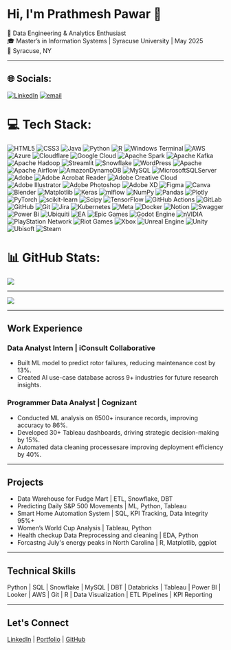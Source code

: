 # Hi, I'm Prathmesh Pawar 👋  

🚀 Data Engineering & Analytics Enthusiast  
🎓 Master’s in Information Systems | Syracuse University | May 2025  
📍 Syracuse, NY  

---

## 🌐 Socials:
[![LinkedIn](https://img.shields.io/badge/LinkedIn-%230077B5.svg?logo=linkedin&logoColor=white)](https://linkedin.com/in/prathmesh--pawar) [![email](https://img.shields.io/badge/Email-D14836?logo=gmail&logoColor=white)](mailto:iamprathmeshpawar3@gmail.com) 

# 💻 Tech Stack:
![HTML5](https://img.shields.io/badge/html5-%23E34F26.svg?style=flat&logo=html5&logoColor=white) ![CSS3](https://img.shields.io/badge/css3-%231572B6.svg?style=flat&logo=css3&logoColor=white) ![Java](https://img.shields.io/badge/java-%23ED8B00.svg?style=flat&logo=openjdk&logoColor=white) ![Python](https://img.shields.io/badge/python-3670A0?style=flat&logo=python&logoColor=ffdd54) ![R](https://img.shields.io/badge/r-%23276DC3.svg?style=flat&logo=r&logoColor=white) ![Windows Terminal](https://img.shields.io/badge/Windows%20Terminal-%234D4D4D.svg?style=flat&logo=windows-terminal&logoColor=white) ![AWS](https://img.shields.io/badge/AWS-%23FF9900.svg?style=flat&logo=amazon-aws&logoColor=white) ![Azure](https://img.shields.io/badge/azure-%230072C6.svg?style=flat&logo=microsoftazure&logoColor=white) ![Cloudflare](https://img.shields.io/badge/Cloudflare-F38020?style=flat&logo=Cloudflare&logoColor=white) ![Google Cloud](https://img.shields.io/badge/GoogleCloud-%234285F4.svg?style=flat&logo=google-cloud&logoColor=white) ![Apache Spark](https://img.shields.io/badge/Apache%20Spark-FDEE21?style=flat&logo=apachespark&logoColor=black) ![Apache Kafka](https://img.shields.io/badge/Apache%20Kafka-000?style=flat&logo=apachekafka) ![Apache Hadoop](https://img.shields.io/badge/Apache%20Hadoop-66CCFF?style=flat&logo=apachehadoop&logoColor=black) ![Streamlit](https://img.shields.io/badge/Streamlit-%23FE4B4B.svg?style=flat&logo=streamlit&logoColor=white) ![Snowflake](https://img.shields.io/badge/snowflake-%2329B5E8.svg?style=flat&logo=snowflake&logoColor=white) ![WordPress](https://img.shields.io/badge/WordPress-%23117AC9.svg?style=flat&logo=WordPress&logoColor=white) ![Apache](https://img.shields.io/badge/apache-%23D42029.svg?style=flat&logo=apache&logoColor=white) ![Apache Airflow](https://img.shields.io/badge/Apache%20Airflow-017CEE?style=flat&logo=Apache%20Airflow&logoColor=white) ![AmazonDynamoDB](https://img.shields.io/badge/Amazon%20DynamoDB-4053D6?style=flat&logo=Amazon%20DynamoDB&logoColor=white) ![MySQL](https://img.shields.io/badge/mysql-4479A1.svg?style=flat&logo=mysql&logoColor=white) ![MicrosoftSQLServer](https://img.shields.io/badge/Microsoft%20SQL%20Server-CC2927?style=flat&logo=microsoft%20sql%20server&logoColor=white) ![Adobe](https://img.shields.io/badge/adobe-%23FF0000.svg?style=flat&logo=adobe&logoColor=white) ![Adobe Acrobat Reader](https://img.shields.io/badge/Adobe%20Acrobat%20Reader-EC1C24.svg?style=flat&logo=Adobe%20Acrobat%20Reader&logoColor=white) ![Adobe Creative Cloud](https://img.shields.io/badge/Adobe%20Creative%20Cloud-DA1F26.svg?style=flat&logo=Adobe%20Creative%20Cloud&logoColor=white) ![Adobe Illustrator](https://img.shields.io/badge/adobe%20illustrator-%23FF9A00.svg?style=flat&logo=adobe%20illustrator&logoColor=white) ![Adobe Photoshop](https://img.shields.io/badge/adobe%20photoshop-%2331A8FF.svg?style=flat&logo=adobe%20photoshop&logoColor=white) ![Adobe XD](https://img.shields.io/badge/Adobe%20XD-470137?style=flat&logo=Adobe%20XD&logoColor=#FF61F6) ![Figma](https://img.shields.io/badge/figma-%23F24E1E.svg?style=flat&logo=figma&logoColor=white) ![Canva](https://img.shields.io/badge/Canva-%2300C4CC.svg?style=flat&logo=Canva&logoColor=white) ![Blender](https://img.shields.io/badge/blender-%23F5792A.svg?style=flat&logo=blender&logoColor=white) ![Matplotlib](https://img.shields.io/badge/Matplotlib-%23ffffff.svg?style=flat&logo=Matplotlib&logoColor=black) ![Keras](https://img.shields.io/badge/Keras-%23D00000.svg?style=flat&logo=Keras&logoColor=white) ![mlflow](https://img.shields.io/badge/mlflow-%23d9ead3.svg?style=flat&logo=numpy&logoColor=blue) ![NumPy](https://img.shields.io/badge/numpy-%23013243.svg?style=flat&logo=numpy&logoColor=white) ![Pandas](https://img.shields.io/badge/pandas-%23150458.svg?style=flat&logo=pandas&logoColor=white) ![Plotly](https://img.shields.io/badge/Plotly-%233F4F75.svg?style=flat&logo=plotly&logoColor=white) ![PyTorch](https://img.shields.io/badge/PyTorch-%23EE4C2C.svg?style=flat&logo=PyTorch&logoColor=white) ![scikit-learn](https://img.shields.io/badge/scikit--learn-%23F7931E.svg?style=flat&logo=scikit-learn&logoColor=white) ![Scipy](https://img.shields.io/badge/SciPy-%230C55A5.svg?style=flat&logo=scipy&logoColor=%white) ![TensorFlow](https://img.shields.io/badge/TensorFlow-%23FF6F00.svg?style=flat&logo=TensorFlow&logoColor=white) ![GitHub Actions](https://img.shields.io/badge/github%20actions-%232671E5.svg?style=flat&logo=githubactions&logoColor=white) ![GitLab](https://img.shields.io/badge/gitlab-%23181717.svg?style=flat&logo=gitlab&logoColor=white) ![GitHub](https://img.shields.io/badge/github-%23121011.svg?style=flat&logo=github&logoColor=white) ![Git](https://img.shields.io/badge/git-%23F05033.svg?style=flat&logo=git&logoColor=white) ![Jira](https://img.shields.io/badge/jira-%230A0FFF.svg?style=flat&logo=jira&logoColor=white) ![Kubernetes](https://img.shields.io/badge/kubernetes-%23326ce5.svg?style=flat&logo=kubernetes&logoColor=white) ![Meta](https://img.shields.io/badge/Meta-%230467DF.svg?style=flat&logo=Meta&logoColor=white) ![Docker](https://img.shields.io/badge/docker-%230db7ed.svg?style=flat&logo=docker&logoColor=white) ![Notion](https://img.shields.io/badge/Notion-%23000000.svg?style=flat&logo=notion&logoColor=white) ![Swagger](https://img.shields.io/badge/-Swagger-%23Clojure?style=flat&logo=swagger&logoColor=white) ![Power Bi](https://img.shields.io/badge/power_bi-F2C811?style=flat&logo=powerbi&logoColor=black) ![Ubiquiti](https://img.shields.io/badge/ubiquiti-%230559C9.svg?style=flat&logo=ubiquiti&logoColor=white) ![EA](https://img.shields.io/badge/ea-%23000000.svg?style=flat&logo=ea&logoColor=white) ![Epic Games](https://img.shields.io/badge/epicgames-%23313131.svg?style=flat&logo=epicgames&logoColor=white) ![Godot Engine](https://img.shields.io/badge/GODOT-%23FFFFFF.svg?style=flat&logo=godot-engine) ![nVIDIA](https://img.shields.io/badge/nVIDIA-%2376B900.svg?style=flat&logo=nVIDIA&logoColor=white) ![PlayStation Network](https://img.shields.io/badge/PSN-%230070D1.svg?style=flat&logo=Playstation&logoColor=white) ![Riot Games](https://img.shields.io/badge/riotgames-D32936.svg?style=flat&logo=riotgames&logoColor=white) ![Xbox](https://img.shields.io/badge/xbox-%23107C10.svg?style=flat&logo=xbox&logoColor=white) ![Unreal Engine](https://img.shields.io/badge/unrealengine-%23313131.svg?style=flat&logo=unrealengine&logoColor=white) ![Unity](https://img.shields.io/badge/unity-%23000000.svg?style=flat&logo=unity&logoColor=white) ![Ubisoft](https://img.shields.io/badge/Ubisoft-%23F5F5F5.svg?style=flat&logo=Ubisoft&logoColor=black) ![Steam](https://img.shields.io/badge/steam-%23000000.svg?style=flat&logo=steam&logoColor=white)
# 📊 GitHub Stats:
![](https://github-readme-stats.vercel.app/api/top-langs/?username=Prathmesh0312&theme=highcontrast&hide_border=false&include_all_commits=false&count_private=false&layout=compact)

---
[![](https://visitcount.itsvg.in/api?id=Prathmesh0312&icon=0&color=0)](https://visitcount.itsvg.in)

---

## Work Experience

### Data Analyst Intern | iConsult Collaborative
- Built ML model to predict rotor failures, reducing maintenance cost by 13%.
- Created AI use-case database across 9+ industries for future research insights.

### Programmer Data Analyst | Cognizant
- Conducted ML analysis on 6500+ insurance records, improving accuracy to 86%.
- Developed 30+ Tableau dashboards, driving strategic decision-making by 15%.
- Automated data cleaning processesare  improving deployment efficiency by 40%.

---

## Projects

- Data Warehouse for Fudge Mart | ETL, Snowflake, DBT
- Predicting Daily S&P 500 Movements | ML, Python, Tableau
- Smart Home Automation System | SQL, KPI Tracking, Data Integrity 95%+
- Women’s World Cup Analysis | Tableau, Python
- Health checkup Data Preprocessing and cleaning | EDA, Python
- Forcastng July's energy peaks in North Carolina | R, Matplotlib, ggplot

---

## Technical Skills

Python | SQL | Snowflake | MySQL | DBT | Databricks | Tableau | Power BI | Looker | AWS | Git | R | Data Visualization | ETL Pipelines | KPI Reporting  

---

## Let's Connect

[LinkedIn](https://www.linkedin.com/in/prathmesh--pawar) | [Portfolio](https://www.datascienceportfol.io/prathmeshpawar) | [GitHub](https://github.com/Prathmesh0312)


<!--
**Prathmesh0312/Prathmesh0312** is a ✨ _special_ ✨ repository because its `README.md` (this file) appears on your GitHub profile.

Here are some ideas to get you started:

- 🔭 I’m currently working on ...
- 🌱 I’m currently learning ...
- 👯 I’m looking to collaborate on ...
- 🤔 I’m looking for help with ...
- 💬 Ask me about ...
- 📫 How to reach me: ...
- 😄 Pronouns: ...
- ⚡ Fun fact: ...
-->

